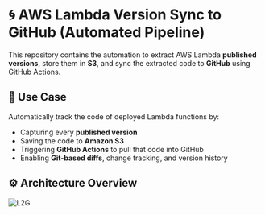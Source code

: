 # 🌀 AWS Lambda Version Sync to GitHub (Automated Pipeline)

This repository contains the automation to extract AWS Lambda **published versions**, store them in **S3**, and sync the extracted code to **GitHub** using GitHub Actions.

## 📌 Use Case

Automatically track the code of deployed Lambda functions by:
- Capturing every **published version**
- Saving the code to **Amazon S3**
- Triggering **GitHub Actions** to pull that code into GitHub
- Enabling **Git-based diffs**, change tracking, and version history

## ⚙️ Architecture Overview


![L2G](https://github.com/user-attachments/assets/86891bfa-db9b-4c6b-a53c-7e3d7802847a)


